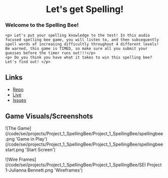 <h1 align='center'>Let's get Spelling!</h1>

<p align='center'>
    <h3>Welcome to the Spelling Bee!</h3> 
    
    <p> Let's put your spelling knowledge to the test! In this audio focused spelling bee game, you will listen to, and then subsequently spell words of increasing difficultly throughout 4 different levels! Be warned, this game is TIMED, so make sure all you submit your guesses before the timer runs out!!!</p>
    <p> Do you think you have what it takes to win this spelling bee? Let's find out! </p>
    

</p>

## Links

- [Repo](https://github.com/julibennett/Project_1_SpellingBee 'Project_1_SpellingBee')
- [Live](https://julibennett.github.io/Project_1_SpellingBee/ 'Live View')
- [Issues](https://github.com/julibennett/Project_1_SpellingBee/issues 'Issues Page')

## Game Visuals/Screenshots

![The Game] (/code/sei/projects/Project_1_SpellingBee/Project_1_SpellingBee/spellingbee.png 'Game in Play')
            (/code/sei/projects/Project_1_SpellingBee/Project_1_SpellingBee/spellingbeestart.png 'Start Screen')

![Wire Frames] (/code/sei/projects/Project_1_SpellingBee/Project_1_SpellingBee/SEI Project 1-Julianna Bennett.png 'Wireframes')



